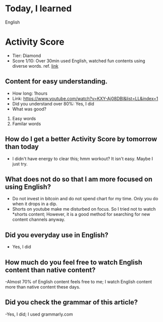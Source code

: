 # Today, I learned 
English

# Activity Score
- Tier: Diamond
- Score 1/10: Over 30min used English, watched fun contents using diverse words.
ref. [link](https://github.com/wywy-vietnam/general/blob/main/welcome/welcome1.md)

## Content for easy understanding.
- How long: 1hours
- Link: https://www.youtube.com/watch?v=KXY-Aj08DBI&list=LL&index=1
- Did you understand over 80%:  Yes, I did
- What was good?
1. Easy words
2. Familar words

## How do I get a better Activity Score by tomorrow than today
- I didn't have energy to clear this; hmm workout? It isn't easy. Maybe I just try.

## What does not do so that I am more focused on using English?
- Do not invest in bitcoin and do not spend chart for my time. Only you do when it drops in a dip.
- Shorts on youtube make me disturbed on focus. So I tried not to watch *shorts content; However, it is a good method for searching for new content channels anyway.

## Did you everyday use in English?
- Yes, I did

## How much do you feel free to watch English content than native content?
-Almost 70% of English content feels free to me; I watch English content more than native content these days.

## Did you check the grammar of this article?
-Yes, I did; I used grammarly.com 
